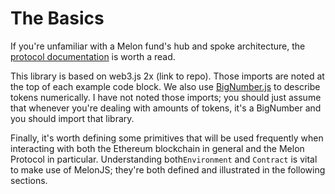 # The Basics

If you're unfamiliar with a Melon fund's hub and spoke architecture, the [protocol documentation](https://docs.melonport.com/chapters/fund.html) is worth a read. 

This library is based on web3.js 2x \(link to repo\). Those imports are noted at the top of each example code block. We also use [BigNumber.js](https://github.com/MikeMcl/bignumber.js/) to describe tokens numerically. I have not noted those imports; you should just assume that whenever you're dealing with amounts of tokens, it's a BigNumber and you should import that library. 

Finally, it's worth defining some primitives that will be used frequently when interacting with both the Ethereum blockchain in general and the Melon Protocol in particular. Understanding both`Environment` and `Contract` is vital to make use of MelonJS; they're both defined and illustrated in the following sections. 


